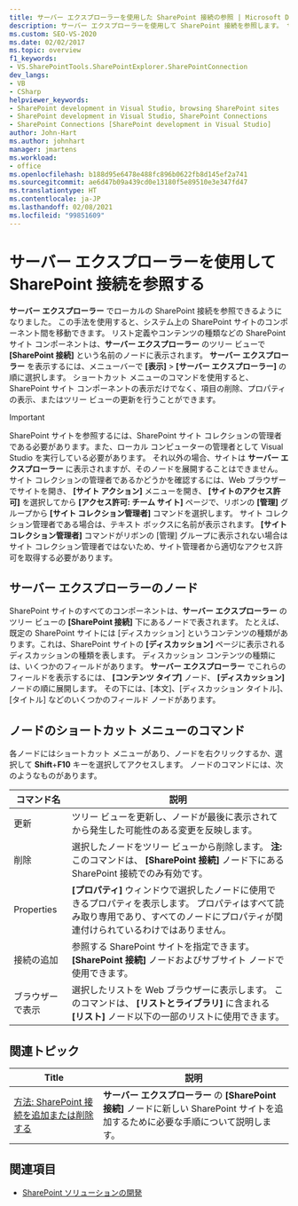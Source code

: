 ```yaml
---
title: サーバー エクスプローラーを使用した SharePoint 接続の参照 | Microsoft Docs
description: サーバー エクスプローラーを使用して SharePoint 接続を参照します。 サーバー エクスプローラー ノードとノードのショートカット メニュー コマンドについて説明します。
ms.custom: SEO-VS-2020
ms.date: 02/02/2017
ms.topic: overview
f1_keywords:
- VS.SharePointTools.SharePointExplorer.SharePointConnection
dev_langs:
- VB
- CSharp
helpviewer_keywords:
- SharePoint development in Visual Studio, browsing SharePoint sites
- SharePoint development in Visual Studio, SharePoint Connections
- SharePoint Connections [SharePoint development in Visual Studio]
author: John-Hart
ms.author: johnhart
manager: jmartens
ms.workload:
- office
ms.openlocfilehash: b188d95e6478e488fc896b0622fb8d145ef2a741
ms.sourcegitcommit: ae6d47b09a439cd0e13180f5e89510e3e347fd47
ms.translationtype: HT
ms.contentlocale: ja-JP
ms.lasthandoff: 02/08/2021
ms.locfileid: "99851609"
---
```

# <a name="browse-sharepoint-connections-by-using-server-explorer"></a>サーバー エクスプローラーを使用して SharePoint 接続を参照する
  **サーバー エクスプローラー** でローカルの SharePoint 接続を参照できるようになりました。 この手法を使用すると、システム上の SharePoint サイトのコンポーネント間を移動できます。 リスト定義やコンテンツの種類などの SharePoint サイト コンポーネントは、**サーバー エクスプローラー** のツリー ビューで **[SharePoint 接続]** という名前のノードに表示されます。 **サーバー エクスプローラー** を表示するには、メニューバーで **[表示]**  >  **[サーバー エクスプローラー]** の順に選択します。 ショートカット メニューのコマンドを使用すると、SharePoint サイト コンポーネントの表示だけでなく、項目の削除、プロパティの表示、またはツリー ビューの更新を行うことができます。

> [!IMPORTANT]
> SharePoint サイトを参照するには、SharePoint サイト コレクションの管理者である必要があります。また、ローカル コンピューターの管理者として Visual Studio を実行している必要があります。 それ以外の場合、サイトは **サーバー エクスプローラー** に表示されますが、そのノードを展開することはできません。 サイト コレクションの管理者であるかどうかを確認するには、Web ブラウザーでサイトを開き、 **[サイト アクション]** メニューを開き、 **[サイトのアクセス許可]** を選択してから **[アクセス許可: チーム サイト]** ページで、リボンの **[管理]** グループから **[サイト コレクション管理者]** コマンドを選択します。 サイト コレクション管理者である場合は、テキスト ボックスに名前が表示されます。 **[サイト コレクション管理者]** コマンドがリボンの [管理] グループに表示されない場合はサイト コレクション管理者ではないため、サイト管理者から適切なアクセス許可を取得する必要があります。

## <a name="server-explorer-nodes"></a>サーバー エクスプローラーのノード
 SharePoint サイトのすべてのコンポーネントは、**サーバー エクスプローラー** のツリー ビューの **[SharePoint 接続]** 下にあるノードで表されます。 たとえば、既定の SharePoint サイトには [ディスカッション] というコンテンツの種類があります。これは、SharePoint サイトの **[ディスカッション]** ページに表示されるディスカッションの種類を表します。 ディスカッション コンテンツの種類には、いくつかのフィールドがあります。 **サーバー エクスプローラー** でこれらのフィールドを表示するには、 **[コンテンツ タイプ]** ノード、 **[ディスカッション]** ノードの順に展開します。 その下には、[本文]、[ディスカッション タイトル]、[タイトル] などのいくつかのフィールド ノードがあります。

## <a name="node-shortcut-menu-commands"></a>ノードのショートカット メニューのコマンド
 各ノードにはショートカット メニューがあり、ノードを右クリックするか、選択して **Shift**+**F10** キーを選択してアクセスします。 ノードのコマンドには、次のようなものがあります。

|コマンド名|説明|
|------------------|-----------------|
|更新|ツリー ビューを更新し、ノードが最後に表示されてから発生した可能性のある変更を反映します。|
|削除|選択したノードをツリー ビューから削除します。 **注:** このコマンドは、 **[SharePoint 接続]** ノード下にある SharePoint 接続でのみ有効です。|
|Properties|**[プロパティ]** ウィンドウで選択したノードに使用できるプロパティを表示します。 プロパティはすべて読み取り専用であり、すべてのノードにプロパティが関連付けられているわけではありません。|
|接続の追加|参照する SharePoint サイトを指定できます。 **[SharePoint 接続]** ノードおよびサブサイト ノードで使用できます。|
|ブラウザーで表示|選択したリストを Web ブラウザーに表示します。 このコマンドは、 **[リストとライブラリ]** に含まれる **[リスト]** ノード以下の一部のリストに使用できます。|

## <a name="related-topics"></a>関連トピック

|Title|説明|
|-----------|-----------------|
|[方法: SharePoint 接続を追加または削除する](../sharepoint/how-to-add-or-remove-sharepoint-connections.md)|**サーバー エクスプローラー** の **[SharePoint 接続]** ノードに新しい SharePoint サイトを追加するために必要な手順について説明します。|

## <a name="see-also"></a>関連項目
- [SharePoint ソリューションの開発](../sharepoint/developing-sharepoint-solutions.md)
